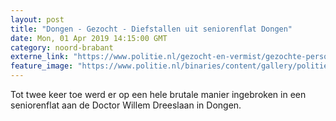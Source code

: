 ```yaml
---
layout: post
title: "Dongen - Gezocht - Diefstallen uit seniorenflat Dongen"
date: Mon, 01 Apr 2019 14:15:00 GMT
category: noord-brabant
externe_link: "https://www.politie.nl/gezocht-en-vermist/gezochte-personen/2019/april/08-diefstallen-uit-seniorenflat-dongen.html"
feature_image: "https://www.politie.nl/binaries/content/gallery/politie/gezocht/verdachten/2019/april/09-ob/bb_190401/dongen-2.jpg"
---
```


Tot twee keer toe werd er op een hele brutale manier ingebroken in een seniorenflat aan de Doctor Willem Dreeslaan in Dongen.

